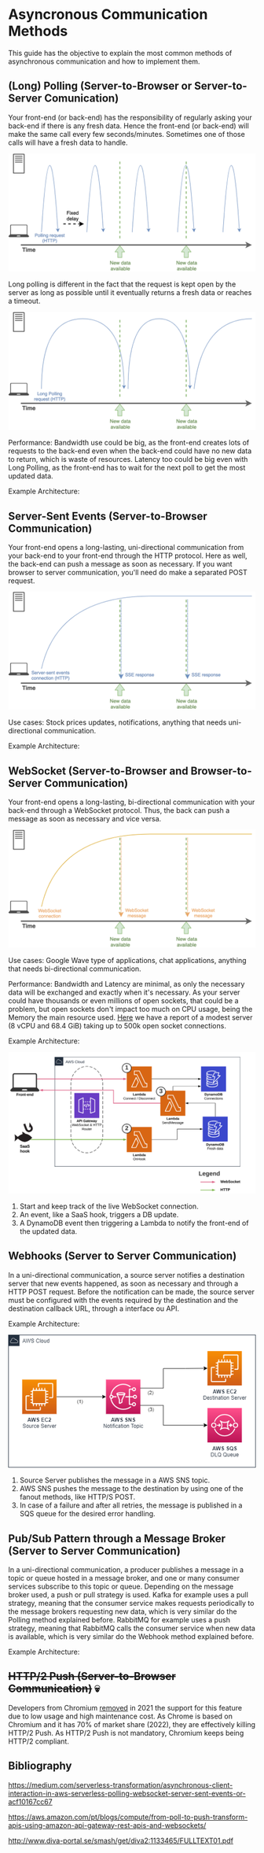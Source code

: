 # Asyncronous Communication Methods
This guide has the objective to explain the most common methods of asynchronous communication and how to implement them.

## (Long) Polling (Server-to-Browser or Server-to-Server Comunication)

Your front-end (or back-end) has the responsibility of regularly asking your back-end if there is any fresh data. Hence the front-end (or back-end) will make the same call every few seconds/minutes. Sometimes one of those calls will have a fresh data to handle.

![1](./polling/images/1.png)

Long polling is different in the fact that the request is kept open by the server as long as possible until it eventually returns a fresh data or reaches a timeout.

![2](./polling/images/2.png)

Performance: Bandwidth use could be big, as the front-end creates lots of requests to the back-end even when the back-end could have no new data to return, which is waste of resources. Latency too could be big even with Long Polling, as the front-end has to wait for the next poll to get the most updated data. 

Example Architecture:

## Server-Sent Events (Server-to-Browser Communication)

Your front-end opens a long-lasting, uni-directional communication from your back-end to your front-end through the HTTP protocol. Here as well, the back-end can push a message as soon as necessary. If you want browser to server communication, you'll need do make a separated POST request.

![1](./server-sent-events/images/1.png)

Use cases: Stock prices updates, notifications, anything that needs uni-directional communication.

Example Architecture:

## WebSocket (Server-to-Browser and Browser-to-Server Communication)

Your front-end opens a long-lasting, bi-directional communication with your back-end through a WebSocket protocol. Thus, the back can push a message as soon as necessary and vice versa.

![1](./websocket/images/1.png)

Use cases: Google Wave type of applications, chat applications, anything that needs bi-directional communication.

Performance: Bandwidth and Latency are minimal, as only the necessary data will be exchanged and exactly when it's necessary. As your server could have thousands or even millions of open sockets, that could be a problem, but open sockets don't impact too much on CPU usage, being the Memory the main resource used. [Here](https://stackoverflow.com/questions/17448061/how-many-system-resources-will-be-held-for-keeping-1-000-000-websocket-open) we have a report of a modest server (8 vCPU and 68.4 GiB) taking up to 500k open socket connections.

Example Architecture:

![2](./websocket/images/2.png)

1. Start and keep track of the live WebSocket connection.
2. An event, like a SaaS hook, triggers a DB update.
3. A DynamoDB event then triggering a Lambda to notify the front-end of the updated data.

## Webhooks (Server to Server Communication)

In a uni-directional communication, a source server notifies a destination server that new events happened, as soon as necessary and through a HTTP POST request. Before the notification can be made, the source server must be configured with the events required by the destination and the destination callback URL, through a interface ou API. 

Example Architecture:

![example-architecture](./webhooks/images/example-architecture.drawio.png)

1. Source Server publishes the message in a AWS SNS topic.
2. AWS SNS pushes the message to the destination by using one of the fanout methods, like HTTP/S POST.
3. In case of a failure and after all retries, the message is published in a SQS queue for the desired error handling.

## Pub/Sub Pattern through a Message Broker (Server to Server Communication)

In a uni-directional communication, a producer publishes a message in a topic or queue hosted in a message broker, and one or many consumer services subscribe to this topic or queue. Depending on the message broker used, a push or pull strategy is used. Kafka for example uses a pull strategy, meaning that the consumer service makes requests periodically to the message brokers requesting new data, which is very similar do the Polling method explained before. RabbitMQ for example uses a push strategy, meaning that RabbitMQ calls the consumer service when new data is available, which is very similar do the Webhook method explained before.

Example Architecture:

## ~~HTTP/2 Push (Server-to-Browser Communication)~~ :skull:	

Developers from Chromium [removed](https://groups.google.com/a/chromium.org/g/blink-dev/c/K3rYLvmQUBY/m/0o4J1GEjAgAJ) in 2021 the support for this feature due to low usage and high maintenance cost. As Chrome is based on Chromium and it has 70% of market share (2022), they are effectively killing HTTP/2 Push. As HTTP/2 Push is not mandatory, Chromium keeps being HTTP/2 compliant.

## Bibliography

https://medium.com/serverless-transformation/asynchronous-client-interaction-in-aws-serverless-polling-websocket-server-sent-events-or-acf10167cc67

https://aws.amazon.com/pt/blogs/compute/from-poll-to-push-transform-apis-using-amazon-api-gateway-rest-apis-and-websockets/

http://www.diva-portal.se/smash/get/diva2:1133465/FULLTEXT01.pdf
